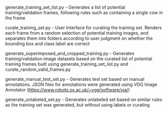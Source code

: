generate_training_set_list.py - Generates a list of potential training/validation frames, following rules such as containing a single cow in the frame

curate_training_set.py - User Interface for curating the training set. Renders each frame from a random selection of potential training images, and separates them into folders according to user judgment on whether the bounding box and class label are correct

generate_superimposed_and_cropped_training.py - Generates training/validation image datasets based on the curated list of potential training frames built using generate_training_set_list.py and curate_random_valid_frames.py

generate_manual_test_set.py - Generates test set based on manual annotations. JSON files for annotations were generated using VGG Image Annotator (https://www.robots.ox.ac.uk/~vgg/software/via/)

generate_unlabeled_set.py - Generates unlabeled set based on similar rules as the training set was generated, but without using labels or curating
